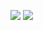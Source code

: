 ![](https://github-readme-stats.vercel.app/api?username=vuchaev2015&theme=react&show_icons=true&line_height=20&locale=en&include_all_commits=true&count_private=true)
![](https://github-readme-stats.vercel.app/api/top-langs/?username=vuchaev2015&theme=dark&langs_count=4&layout=compact&hide=css,scss)
